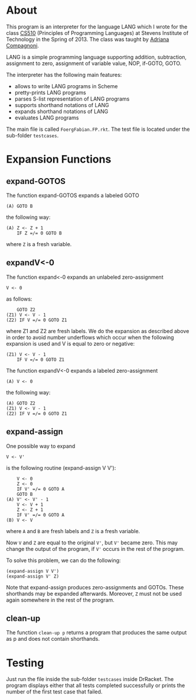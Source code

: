 About
=====

This program is an interpreter for the language LANG which I wrote for
the class [CS510](https://web.stevens.edu/compsci/graduate/masters/courses/viewer.php?course=CS510&type=syl) (Principles of Programming Languages) at Stevens Institute
of Technology in the Spring of 2013.
The class was taught by [Adriana Compagnoni](http://www.cs.stevens.edu/~abc/Adriana_Compagnoni/).

LANG is a simple programming language supporting addition, subtraction, assignment to zero, assignment of variable value, NOP, if-GOTO, GOTO.

The interpreter has the following main features:

* allows to write LANG programs in Scheme
* pretty-prints LANG programs
* parses S-list representation of LANG programs
* supports shorthand notations of LANG
* expands shorthand notations of LANG
* evaluates LANG programs

The main file is called `FoergFabian.FP.rkt`.
The test file is located under the sub-folder `testcases`.

Expansion Functions
===================

expand-GOTOS
------------

The function expand-GOTOS expands a labeled GOTO

	(A) GOTO B

the following way:

	(A) Z <- Z + 1
	    IF Z =/= 0 GOTO B

where `Z` is a fresh variable.

expandV<-0
----------

The function expand<-0 expands an unlabeled zero-assignment

	V <- 0

as follows:

	    GOTO Z2
	(Z1) V <- V - 1
	(Z2) IF V =/= 0 GOTO Z1

where Z1 and Z2 are fresh labels.
We do the expansion as described above in order to avoid number
underflows which occur when the following expansion is used and
V is equal to zero or negative:

	(Z1) V <- V - 1
	    IF V =/= 0 GOTO Z1

The function expandV<-0 expands a labeled zero-assignment

	(A) V <- 0

the following way:

	(A) GOTO Z2
	(Z1) V <- V - 1
	(Z2) IF V =/= 0 GOTO Z1

expand-assign
-------------

One possible way to expand

	V <- V'

is the following routine (expand-assign V V'):

	    V <- 0
	    Z <- 0
	    IF V' =/= 0 GOTO A
	    GOTO B
	(A) V' <- V' - 1
	    V <- V + 1
	    Z <- Z + 1
	    IF V' =/= 0 GOTO A
	(B) V <- V

where `A` and `B` are fresh labels and `Z` is a fresh variable.

Now `V` and `Z` are equal to the original `V'`, but `V'` became
zero.
This may change the output of the program, if `V'` occurs in
the rest of the program.

To solve this problem, we can do the following:

	(expand-assign V V')
	(expand-assign V' Z)

Note that expand-assign produces zero-assignments and
GOTOs. These shorthands may be expanded afterwards.
Moreover, `Z` must not be used again somewhere in the rest
of the program.

clean-up
--------

The function `clean-up p` returns a program that produces
the same output as p and does not contain shorthands.

Testing
=======

Just run the file inside the sub-folder `testcases` inside
DrRacket.
The program displays either that all tests completed successfully
or prints the number of the first test case that failed.
